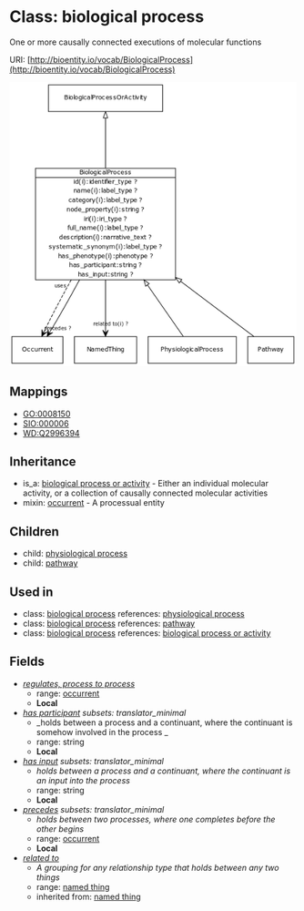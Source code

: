 # Class: biological process


One or more causally connected executions of molecular functions

URI: [http://bioentity.io/vocab/BiologicalProcess](http://bioentity.io/vocab/BiologicalProcess)

![img](images/BiologicalProcess.png)
## Mappings

 * [GO:0008150](http://purl.obolibrary.org/obo/GO_0008150)
 * [SIO:000006](http://semanticscience.org/resource/SIO_000006)
 * [WD:Q2996394](http://purl.obolibrary.org/obo/WD_Q2996394)
## Inheritance

 *  is_a: [biological process or activity](BiologicalProcessOrActivity.md) - Either an individual molecular activity, or a collection of causally connected molecular activities
 *  mixin: [occurrent](Occurrent.md) - A processual entity
## Children

 *  child: [physiological process](PhysiologicalProcess.md)
 *  child: [pathway](Pathway.md)
## Used in

 *  class: [biological process](BiologicalProcess.md) references: [physiological process](PhysiologicalProcess.md)
 *  class: [biological process](BiologicalProcess.md) references: [pathway](Pathway.md)
 *  class: [biological process](BiologicalProcess.md) references: [biological process or activity](BiologicalProcessOrActivity.md)
## Fields

 * _[regulates, process to process](regulates_process_to_process.md)_
    * range: [occurrent](Occurrent.md)
    * __Local__
 * _[has participant](has_participant.md) *subsets: translator_minimal*_
    * _holds between a process and a continuant, where the continuant is somehow involved in the process _
    * range: string
    * __Local__
 * _[has input](has_input.md) *subsets: translator_minimal*_
    * _holds between a process and a continuant, where the continuant is an input into the process_
    * range: string
    * __Local__
 * _[precedes](precedes.md) *subsets: translator_minimal*_
    * _holds between two processes, where one completes before the other begins_
    * range: [occurrent](Occurrent.md)
    * __Local__
 * _[related to](related_to.md)_
    * _A grouping for any relationship type that holds between any two things_
    * range: [named thing](NamedThing.md)
    * inherited from: [named thing](NamedThing.md)
